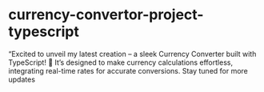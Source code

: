 # currency-convertor-project-typescript
“Excited to unveil my latest creation – a sleek Currency Converter built with TypeScript! 🚀 It’s designed to make currency calculations effortless, integrating real-time rates for accurate conversions. Stay tuned for more updates
